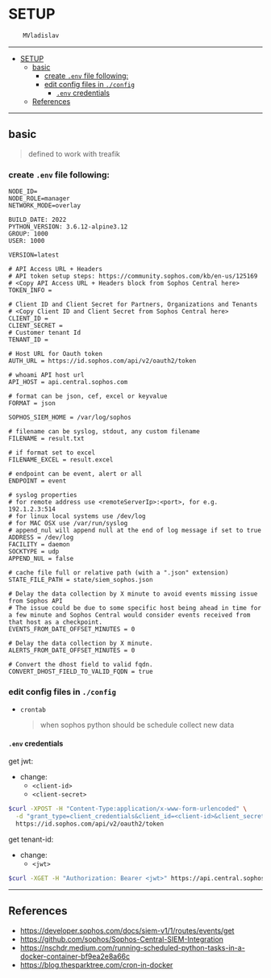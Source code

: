 # SETUP

```sh
    MVladislav
```

---

- [SETUP](#setup)
  - [basic](#basic)
    - [create `.env` file following:](#create-env-file-following)
    - [edit config files in `./config`](#edit-config-files-in-config)
      - [`.env` credentials](#env-credentials)
  - [References](#references)

---

## basic

> defined to work with treafik

### create `.env` file following:

```env
NODE_ID=
NODE_ROLE=manager
NETWORK_MODE=overlay

BUILD_DATE: 2022
PYTHON_VERSION: 3.6.12-alpine3.12
GROUP: 1000
USER: 1000

VERSION=latest

# API Access URL + Headers
# API token setup steps: https://community.sophos.com/kb/en-us/125169
# <Copy API Access URL + Headers block from Sophos Central here>
TOKEN_INFO =

# Client ID and Client Secret for Partners, Organizations and Tenants
# <Copy Client ID and Client Secret from Sophos Central here>
CLIENT_ID =
CLIENT_SECRET =
# Customer tenant Id
TENANT_ID =

# Host URL for Oauth token
AUTH_URL = https://id.sophos.com/api/v2/oauth2/token

# whoami API host url
API_HOST = api.central.sophos.com

# format can be json, cef, excel or keyvalue
FORMAT = json

SOPHOS_SIEM_HOME = /var/log/sophos

# filename can be syslog, stdout, any custom filename
FILENAME = result.txt

# if format set to excel
FILENAME_EXCEL = result.excel

# endpoint can be event, alert or all
ENDPOINT = event

# syslog properties
# for remote address use <remoteServerIp>:<port>, for e.g. 192.1.2.3:514
# for linux local systems use /dev/log
# for MAC OSX use /var/run/syslog
# append_nul will append null at the end of log message if set to true
ADDRESS = /dev/log
FACILITY = daemon
SOCKTYPE = udp
APPEND_NUL = false

# cache file full or relative path (with a ".json" extension)
STATE_FILE_PATH = state/siem_sophos.json

# Delay the data collection by X minute to avoid events missing issue from Sophos API
# The issue could be due to some specific host being ahead in time for a few minute and Sophos Central would consider events received from that host as a checkpoint.
EVENTS_FROM_DATE_OFFSET_MINUTES = 0

# Delay the data collection by X minute.
ALERTS_FROM_DATE_OFFSET_MINUTES = 0

# Convert the dhost field to valid fqdn.
CONVERT_DHOST_FIELD_TO_VALID_FQDN = true
```

### edit config files in `./config`

- `crontab`
  > when sophos python should be schedule collect new data

#### `.env` credentials

get jwt:

- change:
  - `<client-id>`
  - `<client-secret>`

```sh
$curl -XPOST -H "Content-Type:application/x-www-form-urlencoded" \
  -d "grant_type=client_credentials&client_id=<client-id>&client_secret=<client-secret>&scope=token" \
  https://id.sophos.com/api/v2/oauth2/token
```

get tenant-id:

- change:
  - `<jwt>`

```sh
$curl -XGET -H "Authorization: Bearer <jwt>" https://api.central.sophos.com/whoami/v1
```

---

## References

- <https://developer.sophos.com/docs/siem-v1/1/routes/events/get>
- <https://github.com/sophos/Sophos-Central-SIEM-Integration>
- <https://nschdr.medium.com/running-scheduled-python-tasks-in-a-docker-container-bf9ea2e8a66c>
- <https://blog.thesparktree.com/cron-in-docker>

